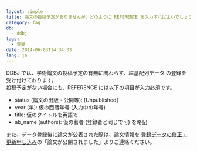 ```yaml
---
layout: simple
title: 論文の投稿予定がありませんが、どのように REFERENCE を入力すればよいでしょうか
category: faq
db:
  - ddbj
tags: 
  - 登録
date: 2014-06-03T14:34:33
lang: ja
---
```




<p>DDBJ では、学術論文の投稿予定の有無に関わらず、塩基配列データ の登録を受け付けております。 <br>投稿予定がない場合にも、REFERENCE には以下の項目が入力必須です。</p>
<ul>
  <li>status (論文の出版・公開等): [Unpublished]</li>
  <li>year (年): 仮の西暦年号 (入力中の年号) </li>
  <li>title: 仮のタイトルを英語で</li>
  <li>ab_name (authors): 仮の著者 (登録者と同じで可) を略記</li>
</ul>
<p>また、データ登録後に論文が公表された際は、論文情報を <a href="/ddbj/update-form.html">登録データの修正・更新申し込み</a>の「論文が公開されました」よりご連絡ください。</p>
